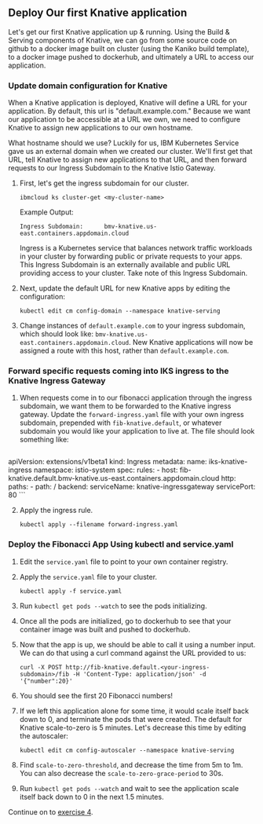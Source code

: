 ## Deploy Our first Knative application

Let's get our first Knative application up & running. Using the Build & Serving components of Knative, we can go from some source code on github to a docker image built on cluster (using the Kaniko build template), to a docker image pushed to dockerhub, and ultimately a URL to access our application.


### Update domain configuration for Knative
When a Knative application is deployed, Knative will define a URL for your application. By default, this url is "default.example.com." Because we want our application to be accessible at a URL we own, we need to configure Knative to assign new applications to our own hostname.

What hostname should we use? Luckily for us, IBM Kubernetes Service gave us an external domain when we created our cluster. We'll first get that URL, tell Knative to assign new applications to that URL, and then forward requests to our Ingress Subdomain to the Knative Istio Gateway.

1. First, let's get the ingress subdomain for our cluster.

	```
	ibmcloud ks cluster-get <my-cluster-name>
	```

	Example Output:
	```
	Ingress Subdomain:      bmv-knative.us-east.containers.appdomain.cloud   
	```
	Ingress is a Kubernetes service that balances network traffic workloads in your cluster by forwarding public or private requests to your apps. This Ingress Subdomain is an externally available and public URL providing access to your cluster. Take note of this Ingress Subdomain.

2. Next, update the default URL for new Knative apps by editing the configuration:

	```
	kubectl edit cm config-domain --namespace knative-serving
	```

3. Change instances of `default.example.com` to your ingress subdomain, which should look like: `bmv-knative.us-east.containers.appdomain.cloud`. New Knative applications will now be assigned a route with this host, rather than `default.example.com`.

### Forward specific requests coming into IKS ingress to the Knative Ingress Gateway

1. When requests come in to our fibonacci application through the ingress subdomain, we want them to be forwarded to the Knative ingress gateway. Update the `forward-ingress.yaml` file with your own ingress subdomain, prepended with `fib-knative.default`, or whatever subdomain you would like your application to live at. The file should look something like:

	```yaml
  apiVersion: extensions/v1beta1
  kind: Ingress
  metadata:
    name: iks-knative-ingress
    namespace: istio-system
    spec:
      rules:
        - host: fib-knative.default.bmv-knative.us-east.containers.appdomain.cloud
          http:
            paths:
              - path: /
                backend:
                  serviceName: knative-ingressgateway
                  servicePort: 80
	```

2. Apply the ingress rule.

	```
	kubectl apply --filename forward-ingress.yaml
	```

### Deploy the Fibonacci App Using kubectl and service.yaml

1. Edit the `service.yaml` file to point to your own container registry.

2. Apply the `service.yaml` file to your cluster.

	```
	kubectl apply -f service.yaml
	```
3. Run `kubectl get pods --watch` to see the pods initializing.

4. Once all the pods are initialized, go to dockerhub to see that your container image was built and pushed to dockerhub.

5. Now that the app is up, we should be able to call it using a number input. We can do that using a curl command against the URL provided to us:

	```
	curl -X POST http://fib-knative.default.<your-ingress-subdomain>/fib -H 'Content-Type: application/json' -d '{"number":20}'
	```
6. You should see the first 20 Fibonacci numbers!

7. If we left this application alone for some time, it would scale itself back down to 0, and terminate the pods that were created. The default for Knative scale-to-zero is 5 minutes. Let's decrease this time by editing the autoscaler:

	```
	kubectl edit cm config-autoscaler --namespace knative-serving
	```

7. Find `scale-to-zero-threshold`, and decrease the time from 5m to 1m. You can also decrease the `scale-to-zero-grace-period` to 30s.

8. Run `kubectl get pods --watch` and wait to see the application scale itself back down to 0 in the next 1.5 minutes.


Continue on to [exercise 4](../exercise-4/README.md).
